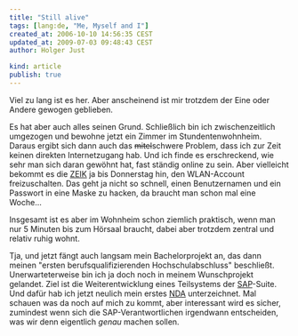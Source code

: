 ```yaml
---
title: "Still alive"
tags: [lang:de, "Me, Myself and I"]
created_at: 2006-10-10 14:56:35 CEST
updated_at: 2009-07-03 09:48:43 CEST
author: Holger Just

kind: article
publish: true
---
```


Viel zu lang ist es her. Aber anscheinend ist mir trotzdem der Eine oder Andere gewogen geblieben.

Es hat aber auch alles seinen Grund. Schließlich bin ich zwischenzeitlich umgezogen und bewohne jetzt ein Zimmer im Stundentenwohnheim. Daraus ergibt sich dann auch das <del>mitel</del>schwere Problem, dass ich zur Zeit keinen direkten Internetzugang hab. Und ich finde es erschreckend, wie sehr man sich daran gewöhnt hat, fast ständig online zu sein. Aber vielleicht bekommt es die <a href="http://www.uni-potsdam.de/u/zeik/" title="Zentrale Einrichtung für Informationsverarbeitung und Kommunikation">ZEIK</a> ja bis Donnerstag hin, den WLAN-Account freizuschalten. Das geht ja nicht so schnell, einen Benutzernamen und ein Passwort in eine Maske zu hacken, da braucht man schon mal eine Woche...

Insgesamt ist es aber im Wohnheim schon ziemlich praktisch, wenn man nur 5 Minuten bis zum Hörsaal braucht, dabei aber trotzdem zentral und relativ ruhig wohnt.

Tja, und jetzt fängt auch langsam mein Bachelorprojekt an, das dann meinen "ersten berufsqualifizierenden Hochschulabschluss" beschließt. Unerwarteterweise bin ich ja doch noch in meinem Wunschprojekt gelandet. Ziel ist die Weiterentwicklung eines Teilsystems der [SAP](http://www.sap.de)-Suite. Und dafür hab ich jetzt neulich mein erstes [NDA](http://de.wikipedia.org/wiki/Non-Disclosure_Agreement) unterzeichnet. Mal schauen was da noch auf mich zu kommt, aber interessant wird es sicher, zumindest wenn sich die SAP-Verantwortlichen irgendwann entscheiden, was wir denn eigentlich *genau* machen sollen.
